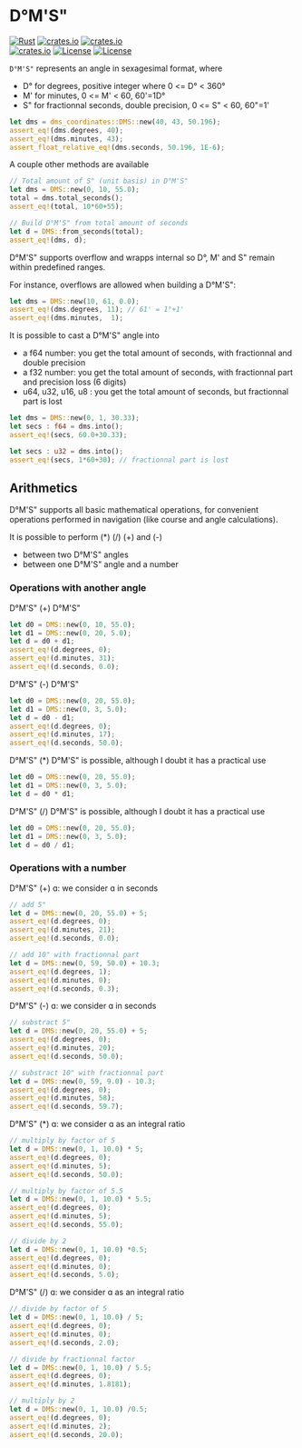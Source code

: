 D°M'S"
======

[![Rust](https://github.com/gwbres/dms-coordinates/actions/workflows/rust.yml/badge.svg?branch=main)](https://github.com/gwbres/dms-coordinates/actions/workflows/rust.yml)
[![crates.io](https://docs.rs/dms-coordinates/badge.svg)](https://docs.rs/dms-coordinates/badge.svg)
[![crates.io](https://img.shields.io/crates/d/dms-coordinates.svg)](https://crates.io/crates/dms-coordinates)   
[![crates.io](https://img.shields.io/crates/v/dms-coordinates.svg)](https://crates.io/crates/dms-coordinates)
[![License](https://img.shields.io/badge/license-Apache%202.0-blue?style=flat-square)](https://github.com/gwbres/dms-coordinates/blob/main/LICENSE-APACHE)
[![License](https://img.shields.io/badge/license-MIT-blue?style=flat-square)](https://github.com/gwbres/dms-coordinates/blob/main/LICENSE-MIT) 

`D°M'S"` represents an angle in sexagesimal format, where
* D° for degrees, positive integer where 0 <= D° < 360°
* M' for minutes, 0 <= M' < 60, 60'=1D°
* S" for fractionnal seconds, double precision, 0 <= S" < 60, 60"=1'

```rust
let dms = dms_coordinates::DMS::new(40, 43, 50.196);
assert_eq!(dms.degrees, 40);
assert_eq!(dms.minutes, 43);
assert_float_relative_eq!(dms.seconds, 50.196, 1E-6); 
```

A couple other methods are available

```rust
// Total amount of S" (unit basis) in D°M'S"
let dms = DMS::new(0, 10, 55.0);
total = dms.total_seconds(); 
assert_eq!(total, 10*60+55);

// Build D°M'S" from total amount of seconds
let d = DMS::from_seconds(total);
assert_eq!(dms, d);
```

D°M'S" supports overflow and wrapps internal so D°, M' and S"
remain within predefined ranges.

For instance, overflows are allowed when building a D°M'S":
```rust
let dms = DMS::new(10, 61, 0.0);
assert_eq!(dms.degrees, 11); // 61' = 1°+1'
assert_eq!(dms.minutes,  1);
```

It is possible to cast a D°M'S" angle into
* a f64 number: you get the total amount of seconds, with fractionnal and double precision
* a f32 number: you get the total amount of seconds, with fractionnal part and precision loss (6 digits)
* u64, u32, u16, u8 : you get the total amount of seconds, but fractionnal part is lost

```rust
let dms = DMS::new(0, 1, 30.33);
let secs : f64 = dms.into();
assert_eq!(secs, 60.0+30.33);

let secs : u32 = dms.into();
assert_eq!(secs, 1*60+30); // fractionnal part is lost
```

## Arithmetics

D°M'S" supports all basic mathematical operations, for convenient
operations performed in navigation (like course and angle calculations).

It is possible to perform (*) (/) (+) and (-) 

* between two D°M'S" angles
* between one D°M'S" angle and a number

### Operations with another angle

D°M'S" (+) D°M'S"
```rust
let d0 = DMS::new(0, 10, 55.0);
let d1 = DMS::new(0, 20, 5.0);
let d = d0 + d1;
assert_eq!(d.degrees, 0);
assert_eq!(d.minutes, 31);
assert_eq!(d.seconds, 0.0);
```

D°M'S" (-) D°M'S"
```rust
let d0 = DMS::new(0, 20, 55.0);
let d1 = DMS::new(0, 3, 5.0);
let d = d0 - d1;
assert_eq!(d.degrees, 0);
assert_eq!(d.minutes, 17);
assert_eq!(d.seconds, 50.0);
```

D°M'S" (*) D°M'S" is possible, although I doubt it has a practical use
```rust
let d0 = DMS::new(0, 20, 55.0);
let d1 = DMS::new(0, 3, 5.0);
let d = d0 * d1;
```

D°M'S" (/) D°M'S" is possible, although I doubt it has a practical use
```rust
let d0 = DMS::new(0, 20, 55.0);
let d1 = DMS::new(0, 3, 5.0);
let d = d0 / d1;
```

### Operations with a number

D°M'S" (+) ɑ: we consider ɑ in seconds

```rust
// add 5"
let d = DMS::new(0, 20, 55.0) + 5;
assert_eq!(d.degrees, 0);
assert_eq!(d.minutes, 21);
assert_eq!(d.seconds, 0.0);

// add 10" with fractionnal part
let d = DMS::new(0, 59, 50.0) + 10.3;
assert_eq!(d.degrees, 1);
assert_eq!(d.minutes, 0);
assert_eq!(d.seconds, 0.3);
```

D°M'S" (-) ɑ: we consider ɑ in seconds

```rust
// substract 5"
let d = DMS::new(0, 20, 55.0) + 5;
assert_eq!(d.degrees, 0);
assert_eq!(d.minutes, 20);
assert_eq!(d.seconds, 50.0);

// substract 10" with fractionnal part
let d = DMS::new(0, 59, 9.0) - 10.3;
assert_eq!(d.degrees, 0);
assert_eq!(d.minutes, 58);
assert_eq!(d.seconds, 59.7);
```

D°M'S" (*) ɑ: we consider ɑ as an integral ratio 

```rust
// multiply by factor of 5
let d = DMS::new(0, 1, 10.0) * 5;
assert_eq!(d.degrees, 0);
assert_eq!(d.minutes, 5);
assert_eq!(d.seconds, 50.0);

// multiply by factor of 5.5
let d = DMS::new(0, 1, 10.0) * 5.5;
assert_eq!(d.degrees, 0);
assert_eq!(d.minutes, 5);
assert_eq!(d.seconds, 55.0);

// divide by 2
let d = DMS::new(0, 1, 10.0) *0.5;
assert_eq!(d.degrees, 0);
assert_eq!(d.minutes, 0);
assert_eq!(d.seconds, 5.0);
```

D°M'S" (/) ɑ: we consider ɑ as an integral ratio 

```rust
// divide by factor of 5
let d = DMS::new(0, 1, 10.0) / 5;
assert_eq!(d.degrees, 0);
assert_eq!(d.minutes, 0);
assert_eq!(d.seconds, 2.0);

// divide by fractionnal factor 
let d = DMS::new(0, 1, 10.0) / 5.5;
assert_eq!(d.degrees, 0);
assert_eq!(d.minutes, 1.8181);

// multiply by 2 
let d = DMS::new(0, 1, 10.0) /0.5;
assert_eq!(d.degrees, 0);
assert_eq!(d.minutes, 2);
assert_eq!(d.seconds, 20.0);
```
